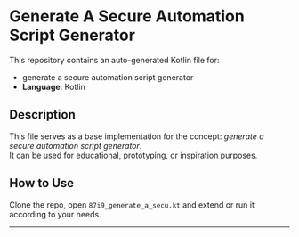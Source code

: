 # Generate A Secure Automation Script Generator

This repository contains an auto-generated Kotlin file for:

- generate a secure automation script generator
- **Language**: Kotlin

## Description

This file serves as a base implementation for the concept: *generate a secure automation script generator*.  
It can be used for educational, prototyping, or inspiration purposes.

## How to Use

Clone the repo, open `87i9_generate_a_secu.kt` and extend or run it according to your needs.

---


